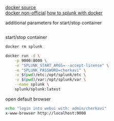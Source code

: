 [docker source](https://github.com/splunk/docker-splunk)  
[docker non-official](https://github.com/dennybritz/docker-splunk/blob/master/enterprise/README.md)
[how to splunk with docker](https://elatov.github.io/2017/09/using-splunk-with-docker/)  

additional parameters for start/stop container
```bash
```

start/stop container
```bash
docker rm splunk

docker run -d \
    -p 9000:8000 \
    -e "SPLUNK_START_ARGS=--accept-license" \
    -e "SPLUNK_PASSWORD=cherkavi" \
    -v $(pwd)/etc:/opt/splunk/etc \
    -v $(pwd)/var:/opt/splunk/var \
    --name splunk \
    splunk/splunk:latest
```

open default browser
```bash
echo "login into webui with: admin/cherkavi"
x-www-browser http://localhost:9000
```
